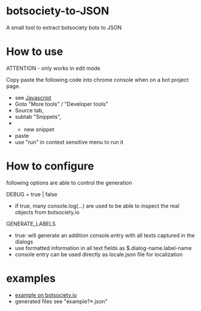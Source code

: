 # botsociety-to-JSON
A small tool to extract botsociety bots to JSON

# How to use
ATTENTION - only works in edit mode

Copy paste the following code into chrome console when on a bot project page. 
- see [Javascript](create-JSON-from-bot.js)
- Goto "More tools" / "Developer tools"
- Source tab, 
- subtab "Snippets", 
- + new snippet
- paste
- use "run" in context sensitive menu to run it

# How to configure

following options are able to control the generation

DEBUG = true | false
- if true, many console.log(...) are used to be able to inspect the real objects from botsociety.io

GENERATE_LABELS
- true: will generate an addition console.entry with all texts captured in the dialogs
- use formatted information in all text fields as $.dialog-name.label-name
- console entry can be used directly as locale.json file for localization

# examples
- [example on botsociety.io](https://botsociety.io/s/58deaf67cdf2eb63000d4fa3?b=58deb1a4cdf2eb63000d4fa6)
- generated files see "example?*.json"

